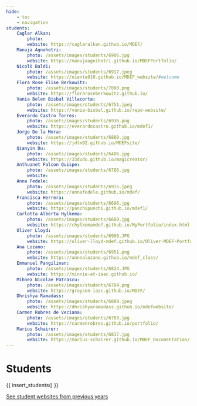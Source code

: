 ```yaml
---
hide:
    - toc
    - navigation
students:
    Caglar Alkan:
        photo: 
        website: https://caglaralkan.github.io/MDEF/
    Manuja Agnohotri:
        photo: /assets/images/students/6906.jpg
        website: https://manujaagnihotri.github.io/MDEFPortfolio/
    Nicolò Baldi:
        photo: /assets/images/students/6917.jpeg
        website: https://niente010.github.io/MDEF_website/#welcome
    Flora Rose Elise Berkowitz:
        photo: /assets/images/students/7000.png
        website: https://floraroseberkowitz.github.io/
    Vania Belen Bisbal Villacorta:
        photo: /assets/images/students/6751.jpeg
        website: https://vania-bisbal.github.io/repo-website/
    Everardo Castro Torres:
        photo: /assets/images/students/6936.png
        website: https://everardocastro.github.io/mdef1/
    Jorge De la Mora:
        photo: /assets/images/students/6880.jpg
        website: https://jdlm92.github.io/MDEFsite/
    Qianyin Du:
        photo: /assets/images/students/6406.jpg
        website: https://33dudu.github.io/magicreator/
    Anthuanet Falcon Quispe:
        photo: /assets/images/students/6786.jpg
        website:
    Anna Fedele:
        photo: /assets/images/students/6915.jpeg
        website: https://annafedele.github.io/mdef/
    Francisca Herrera:
        photo: /assets/images/students/6696.jpg
        website: https://panchipunchi.github.io/mdef1/
    Carlotta Alberta Hylkema:
        photo: /assets/images/students/6680.jpg
        website: https://chylkemamdef.github.io/MyPortfolio/index.html
    Oliver Lloyd:
        photo: /assets/images/students/6908.JPG
        website: https://oliver-lloyd-mdef.github.io/Oliver-MDEF-Portfolio/
    Ana Lozano:
        photo: /assets/images/students/6951.png
        website: https://annnalozano.github.io/mdef_class/
    Emmanuel Pangilinan:
        photo: /assets/images/students/6824.JPG
        website: https://minnie-at-iaac.github.io/
    Mihnea Nicolae Patrascu:
        photo: /assets/images/students/6764.png
        website: https://grayson-iaac.github.io/MDEF/
    Dhrishya Ramadass:
        photo: /assets/images/students/6889.jpeg
        website: https://dhrishyaramadass.github.io/mdefwebsite/
    Carmen Robres de Veciana:
        photo: /assets/images/students/6763.jpg
        website: https://carmenrobres.github.io/portfolio/
    Marius Schairer:
        photo: /assets/images/students/6837.jpg
        website: https://marius-schairer.github.io/MDEF_Documentation/
---
```


# Students

{{ insert_students() }}


<div class="button-container">

<a class="md-button" href="/student-websites/">See student websites from previous years</a>

</div>